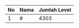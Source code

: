 | No | Nama            | Jumlah Level |
|----|-----------------|--------------|
| 1  | #    |    4303        |
